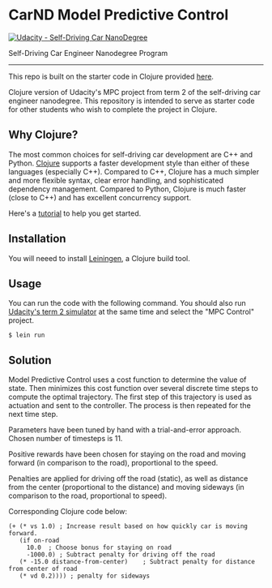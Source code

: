 # CarND Model Predictive Control
[![Udacity - Self-Driving Car NanoDegree](https://s3.amazonaws.com/udacity-sdc/github/shield-carnd.svg)](http://www.udacity.com/drive)

Self-Driving Car Engineer Nanodegree Program

---

This repo is built on the starter code in Clojure provided [here](https://github.com/ericlavigne/CarND-MPC-Clojure).

Clojure version of Udacity's MPC project from term 2 of the self-driving
car engineer nanodegree. This repository is intended to serve as starter code for
other students who wish to complete the project in Clojure.

## Why Clojure?

The most common choices for self-driving car development are C++ and Python.
[Clojure](https://clojure.org/)
supports a faster development style than either of these languages (especially C++).
Compared to C++, Clojure has a much simpler and more flexible syntax, clear
error handling, and sophisticated dependency management. Compared to Python, Clojure is
much faster (close to C++) and has excellent concurrency support.

Here's a [tutorial](https://www.maria.cloud/) to help you get started.

## Installation

You will neeed to install
[Leiningen](https://leiningen.org/),
a Clojure build tool.

## Usage
You can run the code with the following command. You should also run
[Udacity's term 2 simulator](https://github.com/udacity/self-driving-car-sim/releases)
at the same time and select the "MPC Control" project.

    $ lein run

## Solution

Model Predictive Control uses a cost function to determine the value of state.
Then minimizes this cost function over several discrete time steps to compute the optimal trajectory.
The first step of this trajectory is used as actuation and sent to the controller.
The process is then repeated for the next time step.

Parameters have been tuned by hand with a trial-and-error approach. Chosen number of timesteps is 11.

Positive rewards have been chosen for staying on the road and moving forward (in comparison to the road), proportional to the speed.

Penalties are applied for driving off the road (static), 
as well as distance from the center (proportional to the distance) and moving sideways (in comparison to the road, proportional to speed).

Corresponding Clojure code below:

    (+ (* vs 1.0) ; Increase result based on how quickly car is moving forward.
       (if on-road
         10.0  ; Choose bonus for staying on road
         -1000.0) ; Subtract penalty for driving off the road
       (* -15.0 distance-from-center)    ; Subtract penalty for distance from center of road
       (* vd 0.2)))) ; penalty for sideways
